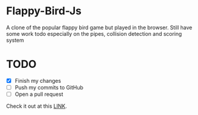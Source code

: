 # Flappy-Bird-Js
A clone of the popular flappy bird game but played in the browser.
Still have some work todo especially on the pipes, collision detection and scoring system

# TODO

- [x] Finish my changes
- [ ] Push my commits to GitHub
- [ ] Open a pull request

Check it out at this [LINK](https://muhiakevin.github.io/Flappy-Bird-Js/).